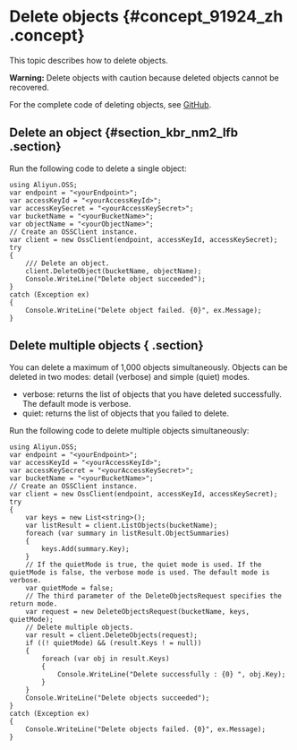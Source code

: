 # Delete objects {#concept_91924_zh .concept}

This topic describes how to delete objects.

**Warning:** Delete objects with caution because deleted objects cannot be recovered.

For the complete code of deleting objects, see [GitHub](https://github.com/aliyun/aliyun-oss-csharp-sdk/blob/master/samples/Samples/DeleteObjectsSample.cs).

## Delete an object {#section_kbr_nm2_lfb .section}

Run the following code to delete a single object:

```
using Aliyun.OSS;
var endpoint = "<yourEndpoint>";
var accessKeyId = "<yourAccessKeyId>";
var accessKeySecret = "<yourAccessKeySecret>";
var bucketName = "<yourBucketName>";
var objectName = "<yourObjectName>";
// Create an OSSClient instance.
var client = new OssClient(endpoint, accessKeyId, accessKeySecret);
try
{
    /// Delete an object.
    client.DeleteObject(bucketName, objectName);
    Console.WriteLine("Delete object succeeded");
}
catch (Exception ex)
{
    Console.WriteLine("Delete object failed. {0}", ex.Message);
}
```

## Delete multiple objects { .section}

You can delete a maximum of 1,000 objects simultaneously. Objects can be deleted in two modes: detail \(verbose\) and simple \(quiet\) modes.

-   verbose: returns the list of objects that you have deleted successfully. The default mode is verbose.
-   quiet: returns the list of objects that you failed to delete.

Run the following code to delete multiple objects simultaneously:

```
using Aliyun.OSS;
var endpoint = "<yourEndpoint>";
var accessKeyId = "<yourAccessKeyId>";
var accessKeySecret = "<yourAccessKeySecret>";
var bucketName = "<yourBucketName>";
// Create an OSSClient instance.
var client = new OssClient(endpoint, accessKeyId, accessKeySecret);
try
{
    var keys = new List<string>();
    var listResult = client.ListObjects(bucketName);
    foreach (var summary in listResult.ObjectSummaries)
    {
        keys.Add(summary.Key);
    }
    // If the quietMode is true, the quiet mode is used. If the quietMode is false, the verbose mode is used. The default mode is verbose.
    var quietMode = false;
    // The third parameter of the DeleteObjectsRequest specifies the return mode.
    var request = new DeleteObjectsRequest(bucketName, keys, quietMode);
    // Delete multiple objects.
    var result = client.DeleteObjects(request);
    if ((! quietMode) && (result.Keys ! = null))
    {
        foreach (var obj in result.Keys)
        {
            Console.WriteLine("Delete successfully : {0} ", obj.Key);
        }
    }
    Console.WriteLine("Delete objects succeeded");
}
catch (Exception ex)
{
    Console.WriteLine("Delete objects failed. {0}", ex.Message);
}
```

